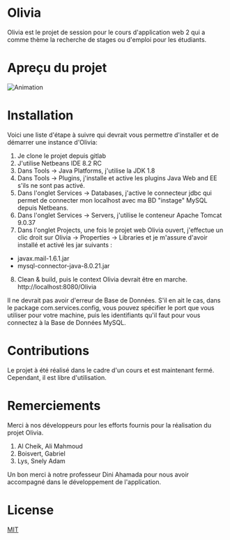 # Olivia

Olivia est le projet de session pour le cours d'application web 2 qui a comme thème la recherche de stages ou d'emploi pour les étudiants.

# Apreçu du projet

![Animation](/uploads/f025cdd16193f032535b44aca9ff3302/Animation.gif)

# Installation 

Voici une liste d'étape à suivre qui devrait vous permettre d'installer et de démarrer une instance d'Olivia: 

1. Je clone le projet depuis gitlab
2. J'utilise Netbeans IDE 8.2 RC
3. Dans Tools -> Java Platforms, j'utilise la JDK 1.8
4. Dans Tools -> Plugins, j'installe et active les plugins Java Web and EE s'ils ne sont pas activé.
5. Dans l'onglet Services -> Databases, j'active le connecteur jdbc qui permet de connecter mon localhost avec ma BD "instage" MySQL depuis Netbeans. 
6. Dans l'onglet Services -> Servers, j'utilise le conteneur Apache Tomcat 9.0.37
7. Dans l'onglet Projects, une fois le projet web Olivia ouvert, j'effectue un clic droit sur Olivia -> Properties -> Libraries et je m'assure d'avoir installé et activé les jar suivants : 
- javax.mail-1.6.1.jar 
- mysql-connector-java-8.0.21.jar 
8. Clean & build, puis le context Olivia devrait être en marche. http://localhost:8080/Olivia  

Il ne devrait pas avoir d'erreur de Base de Données. S'il en ait le cas, dans le package com.services.config, vous pouvez spécifier le port que vous utiliser pour votre machine, puis les identifiants qu'il faut pour vous connectez à la Base de Données MySQL.

# Contributions

Le projet à été réalisé dans le cadre d'un cours et est maintenant fermé. Cependant, il est libre d'utilisation.  

# Remerciements

Merci à nos développeurs pour les efforts fournis pour la réalisation du projet Olivia. 

1. Al Cheik, Ali Mahmoud
2. Boisvert, Gabriel
3. Lys, Snely Adam

Un bon merci à notre professeur Dini Ahamada pour nous avoir accompagné dans le développement de l'application.

# License

[MIT](https://choosealicense.com/licenses/mit/)







